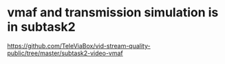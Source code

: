
# vmaf and transmission simulation is in subtask2
https://github.com/TeleViaBox/vid-stream-quality-public/tree/master/subtask2-video-vmaf
